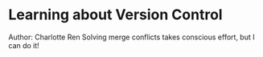 # Learning about Version Control
Author: Charlotte Ren
Solving merge conflicts takes conscious effort, but I can do it!
